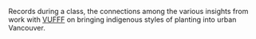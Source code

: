 Records during a class, the connections among the various insights from work with [VUFFF](https://vufff.org/) on bringing indigenous styles of planting into urban Vancouver.
